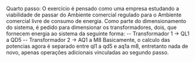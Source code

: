 
Quarto passo:
O exercício é pensado como uma empresa estudando a viabilidade de passar do Ambiente comercial regulado
para o Ambiente comercial livre de consumo de energia. Como parte do dimensionamento do sistema,
é pedido para dimensionar os transformadores, dois, que fornecem energia ao sistema da seguinte forma:
-- Transformador 1 -> QL1 a QD5
-- Transformador 2 -> AQ1 a M8
Basicamente, o calculo das potencias agora é separado entre ql1 a qd5 e aq1a m8, entretanto nada de
novo, apenas operações adicionais vinculadas ao segundo passo.
